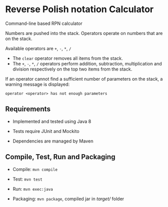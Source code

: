 # Reverse Polish notation Calculator

Command-line based RPN calculator

Numbers are pushed into the stack. Operators operate on numbers that are on the stack.
 
Available operators are `+`, `-`, `*`, `/`

- The `clear` operator removes all items from the stack.
- The `+`, `-`, `*`, `/` operators perform addition, subtraction, multiplication and division respectively on the top two items from the stack.

If an operator cannot find a sufficient number of parameters on the stack, a warning message is displayed:
 
`operator <operator> has not enough parameters`

## Requirements

- Implemented and tested using Java 8

- Tests require JUnit and Mockito

- Dependencies are managed by Maven


## Compile, Test, Run and Packaging

- Compile: `mvn compile`

- Test: `mvn test`

- Run: `mvn exec:java`

- Packaging: `mvn package`, compiled jar in *target/* folder
